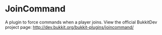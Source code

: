 # JoinCommand
A plugin to force commands when a player joins. View the official BukkitDev project page: http://dev.bukkit.org/bukkit-plugins/joincommand/